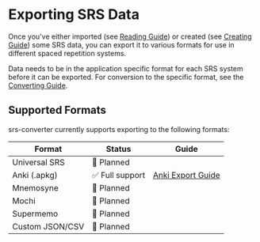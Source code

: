 # Exporting SRS Data

Once you've either imported (see [Reading Guide](../reading/README.md)) or created (see [Creating Guide](../creating/README.md)) some SRS data, you can export it to various formats for use in different spaced repetition systems.

Data needs to be in the application specific format for each SRS system before it can be exported. For conversion to the specific format, see the [Converting Guide](../converting/README.md).

## Supported Formats

srs-converter currently supports exporting to the following formats:

| Format          | Status          | Guide                               |
| --------------- | --------------- | ----------------------------------- |
| Universal SRS   | 🔄 Planned      |                                     |
| Anki (.apkg)    | ✅ Full support | [Anki Export Guide](anki/README.md) |
| Mnemosyne       | 🔄 Planned      |                                     |
| Mochi           | 🔄 Planned      |                                     |
| Supermemo       | 🔄 Planned      |                                     |
| Custom JSON/CSV | 🔄 Planned      |                                     |
